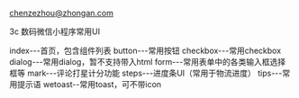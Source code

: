 chenzezhou@zhongan.com

3c 数码微信小程序常用UI

index---首页，包含组件列表
button---常用按钮
checkbox---常用checkbox
dialog---常用dialog，暂不支持带入html
form---常用表单中的各类输入框选择框等
mark---评论打星计分功能
steps---进度条UI（常用于物流进度）
tips---常用提示语
wetoast--常用toast，可不带icon




